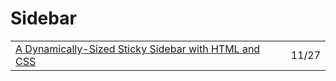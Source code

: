 # Sidebar

|  |  |
| :--- | :--- |
| [A Dynamically-Sized Sticky Sidebar with HTML and CSS](https://css-tricks.com/a-dynamically-sized-sticky-sidebar-with-html-and-css/?utm_source=Responsive+Design+Weekly&utm_campaign=3bf922df16-RWD_Newsletter_437&utm_medium=email&utm_term=0_df65b6d7c8-3bf922df16-59185629) | 11/27 |

